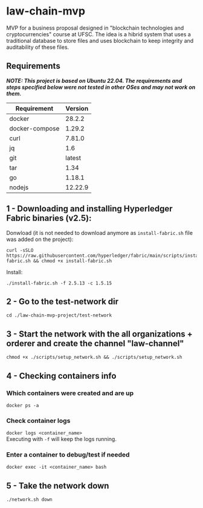 # law-chain-mvp
MVP for a business proposal designed in "blockchain technologies and cryptocurrencies" course at UFSC. The idea is a hibrid system that uses a traditional database to store files and uses blockchain to keep integrity and auditability of these files.


## Requirements

__*NOTE: This project is based on Ubuntu 22.04. The requirements and steps specified below were not tested in other OSes and may not work on them.*__

Requirement | Version
--- | --- 
docker | 28.2.2 
docker-compose | 1.29.2 
curl | 7.81.0
jq | 1.6
git | latest
tar | 1.34
go | 1.18.1
nodejs | 12.22.9
 
## 1 - Downloading and installing Hyperledger Fabric binaries (v2.5):


Donwload (it is not needed to download anymore as ```install-fabric.sh``` file was added on the project):
```
curl -sSLO https://raw.githubusercontent.com/hyperledger/fabric/main/scripts/install-fabric.sh && chmod +x install-fabric.sh
```

Install:
```
./install-fabric.sh -f 2.5.13 -c 1.5.15
```

## 2 - Go to the test-network dir

```cd ./law-chain-mvp-project/test-network``` 

## 3 - Start the network with the all organizations + orderer and create the channel "law-channel"

```chmod +x ./scripts/setup_network.sh && ./scripts/setup_network.sh``` 

## 4 - Checking containers info

### Which containers were created and are up
```docker ps -a```

### Check container logs
```docker logs <container_name>```  
Executing with ```-f``` will keep the logs running.

### Enter a container to debug/test if needed
```docker exec -it <container_name> bash```

## 5 - Take the network down
```./network.sh down```